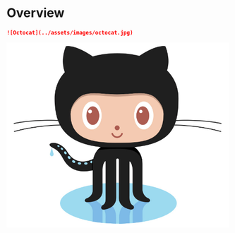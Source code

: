 # Overview

```markdown
![Octocat](../assets/images/octocat.jpg)
```
![Octocat](../assets/images/octocat.jpg)
